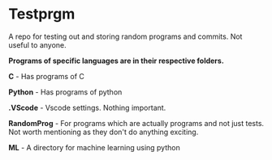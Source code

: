 # Testprgm

A repo for testing out and storing random programs and commits. Not useful to anyone.


**Programs of specific languages are in their respective folders.**

**C** - Has programs of C

**Python** - Has programs of python

**.VScode** - Vscode settings. Nothing important.

**RandomProg** - For programs which are actually programs and not just tests. Not worth mentioning as they don't do anything exciting.

**ML** - A directory for machine learning using python
